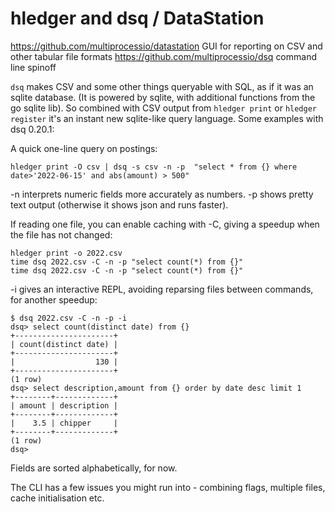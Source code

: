 # hledger and dsq / DataStation

<https://github.com/multiprocessio/datastation> GUI for reporting on CSV and other tabular file formats
<https://github.com/multiprocessio/dsq> command line spinoff 

`dsq` makes CSV and some other things queryable with SQL, as if it was an sqlite database. (It is powered by sqlite, with additional functions from the go sqlite lib). So combined with CSV output from `hledger print` or `hledger register` it's an instant new sqlite-like query language. Some examples with dsq 0.20.1:

A quick one-line query on postings:
```shell
hledger print -O csv | dsq -s csv -n -p  "select * from {} where date>'2022-06-15' and abs(amount) > 500"
```
-n interprets numeric fields more accurately as numbers.
-p shows pretty text output (otherwise it shows json and runs faster).

If reading one file, you can enable caching with -C, giving a speedup when the file has not changed:
```shell
hledger print -o 2022.csv
time dsq 2022.csv -C -n -p "select count(*) from {}"
time dsq 2022.csv -C -n -p "select count(*) from {}"
```

-i gives an interactive REPL, avoiding reparsing files between commands, for another speedup:
```shell
$ dsq 2022.csv -C -n -p -i
dsq> select count(distinct date) from {}
+----------------------+
| count(distinct date) |
+----------------------+
|                  130 |
+----------------------+
(1 row)
dsq> select description,amount from {} order by date desc limit 1
+--------+-------------+
| amount | description |
+--------+-------------+
|    3.5 | chipper     |
+--------+-------------+
(1 row)
dsq>
```

Fields are sorted alphabetically, for now.

The CLI has a few issues you might run into - combining flags, multiple files, cache initialisation etc.
